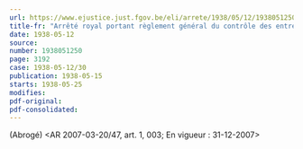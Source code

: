 ```yaml
---
url: https://www.ejustice.just.fgov.be/eli/arrete/1938/05/12/1938051250/justel
title-fr: "Arrêté royal portant règlement général du contrôle des entreprises de capitalisation."
date: 1938-05-12
source:
number: 1938051250
page: 3192
case: 1938-05-12/30
publication: 1938-05-15
starts: 1938-05-25
modifies:
pdf-original:
pdf-consolidated:
---
```


(Abrogé) <AR 2007-03-20/47, art. 1, 003;  En vigueur :  31-12-2007>

